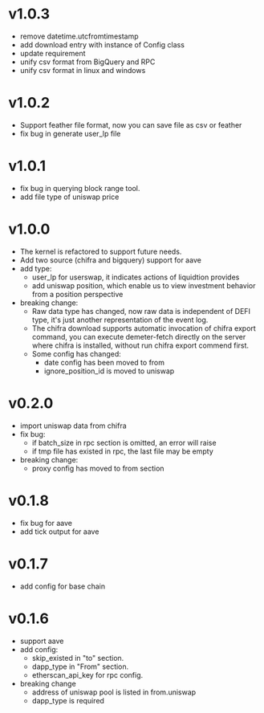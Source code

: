 # v1.0.3

* remove datetime.utcfromtimestamp
* add download entry with instance of Config class
* update requirement
* unify csv format from BigQuery and RPC
* unify csv format in linux and windows

# v1.0.2

* Support feather file format, now you can save file as csv or feather
* fix bug in generate user_lp file

# v1.0.1

* fix bug in querying block range tool.
* add file type of uniswap price

# v1.0.0

* The kernel is refactored to support future needs.
* Add two source (chifra and bigquery) support for aave
* add type:
  * user_lp for userswap, it indicates actions of liquidtion provides
  * add uniswap position, which enable us to view investment behavior from a position perspective
* breaking change:
  * Raw data type has changed, now raw data is independent of DEFI type, it's just another representation of the event log.
  * The chifra download supports automatic invocation of chifra export command, you can execute demeter-fetch directly on the server where chifra is installed, without run chifra export commend first. 
  * Some config has changed:
    * date config has been moved to from
    * ignore_position_id is moved to uniswap

# v0.2.0

* import uniswap data from chifra
* fix bug:
  * if batch_size in rpc section is omitted, an error will raise
  * if tmp file has existed in rpc, the last file may be empty
* breaking change:
  * proxy config has moved to from section

# v0.1.8

* fix bug for aave
* add tick output for aave

# v0.1.7

* add config for base chain

# v0.1.6

* support aave
* add config: 
  * skip_existed in "to" section.
  * dapp_type in "From" section.
  * etherscan_api_key for rpc config. 
* breaking change
  * address of uniswap pool is listed in from.uniswap
  * dapp_type is required